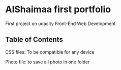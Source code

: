 # AlShaimaa first portfolio

First project on udacity Front-End Web Development

## Table of Contents

CSS files:
To be compatible for any device

Photo file:
to save all photo in one folder
